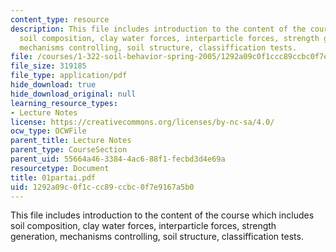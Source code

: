 ```yaml
---
content_type: resource
description: This file includes introduction to the content of the course which includes
  soil composition, clay water forces, interparticle forces, strength generation,
  mechanisms controlling, soil structure, classiffication tests.
file: /courses/1-322-soil-behavior-spring-2005/1292a09c0f1ccc89ccbc0f7e9167a5b0_01partai.pdf
file_size: 319185
file_type: application/pdf
hide_download: true
hide_download_original: null
learning_resource_types:
- Lecture Notes
license: https://creativecommons.org/licenses/by-nc-sa/4.0/
ocw_type: OCWFile
parent_title: Lecture Notes
parent_type: CourseSection
parent_uid: 55664a46-3384-4ac6-88f1-fecbd3d4e69a
resourcetype: Document
title: 01partai.pdf
uid: 1292a09c-0f1c-cc89-ccbc-0f7e9167a5b0
---
```

This file includes introduction to the content of the course which includes soil composition, clay water forces, interparticle forces, strength generation, mechanisms controlling, soil structure, classiffication tests.